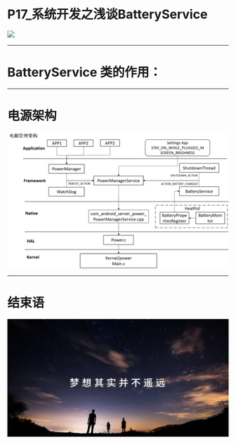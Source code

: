 # P17_系统开发之浅谈BatteryService

<img src="../flower/flower_white_001.png">


---

# BatteryService 类的作用：



---


# 电源架构

<img src="../Images/power_whole.png">


---


# 结束语

<img src="../Images/end_001.png">